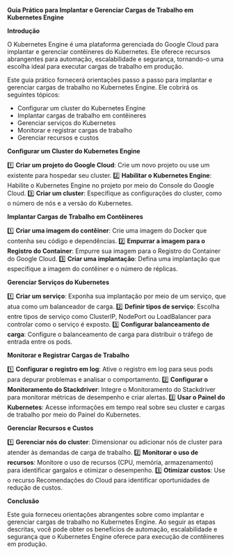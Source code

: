**Guia Prático para Implantar e Gerenciar Cargas de Trabalho em Kubernetes Engine**

**Introdução**

O Kubernetes Engine é uma plataforma gerenciada do Google Cloud para implantar e gerenciar contêineres do Kubernetes. Ele oferece recursos abrangentes para automação, escalabilidade e segurança, tornando-o uma escolha ideal para executar cargas de trabalho em produção.

Este guia prático fornecerá orientações passo a passo para implantar e gerenciar cargas de trabalho no Kubernetes Engine. Ele cobrirá os seguintes tópicos:

- Configurar um cluster do Kubernetes Engine
- Implantar cargas de trabalho em contêineres
- Gerenciar serviços do Kubernetes
- Monitorar e registrar cargas de trabalho
- Gerenciar recursos e custos

**Configurar um Cluster do Kubernetes Engine**

1️⃣ **Criar um projeto do Google Cloud**: Crie um novo projeto ou use um existente para hospedar seu cluster.
2️⃣ **Habilitar o Kubernetes Engine**: Habilite o Kubernetes Engine no projeto por meio do Console do Google Cloud.
3️⃣ **Criar um cluster**: Especifique as configurações do cluster, como o número de nós e a versão do Kubernetes.

**Implantar Cargas de Trabalho em Contêineres**

1️⃣ **Criar uma imagem do contêiner**: Crie uma imagem do Docker que contenha seu código e dependências.
2️⃣ **Empurrar a imagem para o Registro do Container**: Empurre sua imagem para o Registro do Container do Google Cloud.
3️⃣ **Criar uma implantação**: Defina uma implantação que especifique a imagem do contêiner e o número de réplicas.

**Gerenciar Serviços do Kubernetes**

1️⃣ **Criar um serviço**: Exponha sua implantação por meio de um serviço, que atua como um balanceador de carga.
2️⃣ **Definir tipos de serviço**: Escolha entre tipos de serviço como ClusterIP, NodePort ou LoadBalancer para controlar como o serviço é exposto.
3️⃣ **Configurar balanceamento de carga**: Configure o balanceamento de carga para distribuir o tráfego de entrada entre os pods.

**Monitorar e Registrar Cargas de Trabalho**

1️⃣ **Configurar o registro em log**: Ative o registro em log para seus pods para depurar problemas e analisar o comportamento.
2️⃣ **Configurar o Monitoramento do Stackdriver**: Integre o Monitoramento do Stackdriver para monitorar métricas de desempenho e criar alertas.
3️⃣ **Usar o Painel do Kubernetes**: Acesse informações em tempo real sobre seu cluster e cargas de trabalho por meio do Painel do Kubernetes.

**Gerenciar Recursos e Custos**

1️⃣ **Gerenciar nós do cluster**: Dimensionar ou adicionar nós de cluster para atender às demandas de carga de trabalho.
2️⃣ **Monitorar o uso de recursos**: Monitore o uso de recursos (CPU, memória, armazenamento) para identificar gargalos e otimizar o desempenho.
3️⃣ **Otimizar custos**: Use o recurso Recomendações do Cloud para identificar oportunidades de redução de custos.

**Conclusão**

Este guia forneceu orientações abrangentes sobre como implantar e gerenciar cargas de trabalho no Kubernetes Engine. Ao seguir as etapas descritas, você pode obter os benefícios de automação, escalabilidade e segurança que o Kubernetes Engine oferece para execução de contêineres em produção.